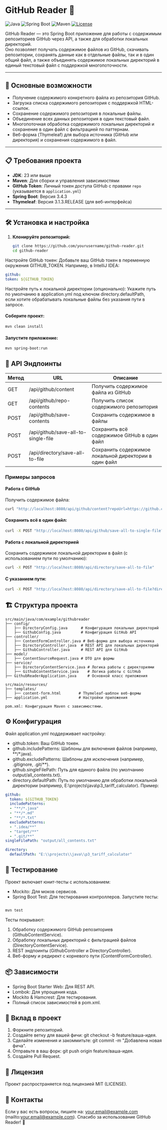 
# GitHub Reader 📖

![Java](https://img.shields.io/badge/Java-23-blue.svg)
![Spring Boot](https://img.shields.io/badge/Spring%20Boot-3.4.3-green.svg)
![Maven](https://img.shields.io/badge/Maven-Plugin-orange.svg)
[![License](https://img.shields.io/badge/License-MIT-yellow.svg)](LICENSE)

GitHub Reader — это Spring Boot приложение для работы с содержимым репозиториев GitHub через API, а также для обработки локальных директорий.  
Оно позволяет получать содержимое файлов из GitHub, скачивать репозитории, сохранять данные как в отдельные файлы, так и в один общий файл, а также объединять содержимое локальных директорий в единый текстовый файл с поддержкой многопоточности.

---

## 🚀 Основные возможности

- Получение содержимого конкретного файла из репозитория GitHub.
- Загрузка списка содержимого репозитория с поддержкой HTML-ссылок.
- Сохранение содержимого репозитория в локальные файлы.
- Объединение всех данных репозитория в один текстовый файл.
- Многопоточная обработка содержимого локальных директорий и сохранение в один файл с фильтрацией по паттернам.
- Веб-форма (Thymeleaf) для выбора источника (GitHub или директория) и сохранения содержимого в файл.

---

## 📋 Требования проекта

- **JDK**: 23 или выше
- **Maven**: Для сборки и управления зависимостями
- **GitHub Token**: Личный токен доступа GitHub с правами `repo` (указывается в `application.yml`)
- **Spring Boot**: Версия 3.4.3
- **Thymeleaf**: Версия 3.1.3.RELEASE (для веб-интерфейса)

---

## 🛠 Установка и настройка

1. **Клонируйте репозиторий:**
   ```bash
   git clone https://github.com/yourusername/github-reader.git
   cd github-reader
   ```
Настройте GitHub токен:
Добавьте ваш GitHub токен в переменную окружения GITHUB_TOKEN. Например, в IntelliJ IDEA:
```yaml
github:
token: ${GITHUB_TOKEN}
```
Настройте путь к локальной директории (опционально):
Укажите путь по умолчанию в application.yml под ключом directory.defaultPath,   
если хотите обрабатывать локальные файлы без указания пути в запросе.  
#### Соберите проект:
```bash
mvn clean install
```
#### Запустите приложение:
```bash
mvn spring-boot:run
```
## 🎯 API Эндпоинты
| Метод | URL | Описание |
|--------|-----------------|----------------|
| GET | /api/github/content | Получить содержимое файла из GitHub |
| GET | /api/github/repo-contents | Получить список содержимого репозитория |
| POST | /api/github/save-contents | Сохранить содержимое в файлы |
| POST | /api/github/save-all-to-single-file | Сохранить всё содержимое GitHub в один файл |
| POST | /api/directory/save-all-to-file | Сохранить содержимое локальной директории в один файл |

### Примеры запросов
#### Работа с GitHub
Получить содержимое файла:
```bash
curl "http://localhost:8080/api/github/content?repoUrl=https://github.com/user/repo&filePath=src/main/java/Test.java"
```
#### Сохранить всё в один файл:
```bash
curl -X POST "http://localhost:8080/api/github/save-all-to-single-file?repoUrl=https://github.com/user/repo"
```
#### Работа с локальной директорией
Сохранить содержимое локальной директории в файл (с использованием пути по умолчанию):
```bash
curl -X POST "http://localhost:8080/api/directory/save-all-to-file"
```
#### С указанием пути:
```bash
curl -X POST "http://localhost:8080/api/directory/save-all-to-file?directoryPath=E:%5Cprojects%5Cjava%5Cp3_tariff_calculator"
```
## 🏗 Структура проекта
```plaintext
src/main/java/com/example/githubreader
├── config/                   
│   ├── DirectoryConfig.java      # Конфигурация локальных директорий
│   ├── GithubConfig.java         # Конфигурация GitHub API
├── controller/               
│   ├── ContentFormController.java # Веб-форма для выбора источника
│   ├── DirectoryController.java  # REST API для локальных директорий
│   ├── GithubController.java     # REST API для GitHub
├── model/                   
│   ├── ContentSourceRequest.java # DTO для формы
├── service/                  
│   ├── DirectoryContentService.java # Логика работы с директориями
│   ├── GithubContentService.java    # Логика работы с GitHub
├── GithubReaderApplication.java     # Основной класс приложения

src/main/resources/
├── templates/                   
│   ├── content-form.html        # Thymeleaf-шаблон веб-формы
├── application.yml              # Настройки приложения

pom.xml: Конфигурация Maven с зависимостями.
```
## ⚙ Конфигурация
Файл application.yml поддерживает настройку:
* github.token: Ваш GitHub токен.
* github.includePatterns: Шаблоны для включения файлов (например, **/*.java).
* github.excludePatterns: Шаблоны для исключения (например, .gitignore, .git/**).
* github.singleFilePath: Путь для единого файла (по умолчанию output/all_contents.txt).
* directory.defaultPath: Путь по умолчанию для обработки локальной директории (например, E:\\projects\\java\\p3_tariff_calculator).
Пример:
```yaml
github:
  token: ${GITHUB_TOKEN}
  includePatterns:
  - "**/*.java"
  - "**/*.md"
  - "**/*.txt"
  excludePatterns:
  - ".idea/**"
  - "target/**"
  - ".git/**"
singleFilePath: "output/all_contents.txt"

directory:
  defaultPath: "E:\\projects\\java\\p3_tariff_calculator"
```
## 🧪 Тестирование
Проект включает юнит-тесты с использованием:
* Mockito: Для моков сервисов.
* Spring Boot Test: Для тестирования контроллеров.
Запустите тесты:
```bash

mvn test
```
Тесты покрывают:
1. Обработку содержимого GitHub репозиториев (GithubContentService).
2. Обработку локальных директорий с фильтрацией файлов (DirectoryContentService).
3. REST эндпоинты (GithubController и DirectoryController).
4. Веб-форму и редирект с корневого пути (ContentFormController).
## 📦 Зависимости
* Spring Boot Starter Web: Для REST API.
* Lombok: Для упрощения кода.
* Mockito & Hamcrest: Для тестирования.
* Полный список зависимостей в pom.xml.
## 🤝 Вклад в проект
1. Форкните репозиторий.
2. Создайте ветку для вашей фичи: git checkout -b feature/ваша-идея.
3. Сделайте изменения и закоммитьте: git commit -m "Добавлена новая фича".
4. Отправьте в ваш форк: git push origin feature/ваша-идея.
5. Создайте Pull Request.
## 📜 Лицензия
Проект распространяется под лицензией MIT (LICENSE).
## 📧 Контакты
Если у вас есть вопросы, пишите на: your.email@example.com (mailto:your.email@example.com).
Спасибо за использование GitHub Reader! 🌟
